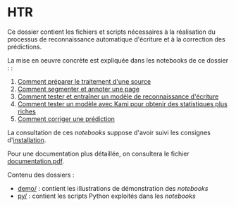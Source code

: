HTR
====

Ce dossier contient les fichiers et scripts nécessaires à la réalisation du processus de reconnaissance automatique d'écriture et à la correction des prédictions.

La mise en oeuvre concrète est expliquée dans les notebooks de ce dossier : :
1. [Comment préparer le traitement d'une source](documentation/Preparer_le_traitement_dune_source.ipynb)
2. [Comment segmenter et annoter une page](documentation/Segmenter_et_annoter_une_page.ipynb)
3. [Comment tester et entraîner un modèle de reconnaissance d'écriture](documentation/Tester_et_entrainer_un_modele_HTR_avec_Kraken.ipynb)
4. [Comment tester un modèle avec Kami pour obtenir des statistiques plus riches](documentation/Tutoriel_Kami.ipynb)
5. [Comment corriger une prédiction](documentation/Corriger_une_prediction.ipynb)

La consultation de ces *notebooks* suppose d'avoir suivi les consignes d'[installation](https://github.com/sbiay/CdS-edition#installation).

Pour une documentation plus détaillée, on consultera le fichier [documentation.pdf](../documentation/documentation.pdf).

Contenu des dossiers :
- [demo/](./demo/) : contient les illustrations de démonstration des *notebooks*
- [py/](./py/) : contient les scripts Python exploités dans les *notebooks*